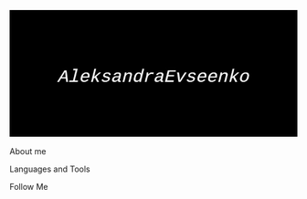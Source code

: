 [![Header](https://github.com/AleksandraEvseenko/AleksandraEvseenko/blob/main/assets/quote-2022-10-27-612f4eb6fba369eee68654bb40deefc8.jpg)](https://github.com/AleksandraEvseenko)

About me

Languages and Tools

Follow Me
